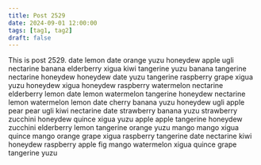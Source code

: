 ```yaml
---
title: Post 2529
date: 2024-09-01 12:00:00
tags: [tag1, tag2]
draft: false
---
```

This is post 2529.
date
lemon
date
orange
yuzu
honeydew
apple
ugli
nectarine
banana
elderberry
xigua
kiwi
tangerine
yuzu
banana
tangerine
nectarine
honeydew
honeydew
date
yuzu
tangerine
raspberry
grape
xigua
yuzu
honeydew
xigua
honeydew
raspberry
watermelon
nectarine
elderberry
lemon
date
lemon
watermelon
tangerine
honeydew
nectarine
lemon
watermelon
lemon
date
cherry
banana
yuzu
honeydew
ugli
apple
pear
pear
ugli
kiwi
nectarine
date
strawberry
banana
yuzu
strawberry
zucchini
honeydew
quince
xigua
yuzu
apple
apple
tangerine
honeydew
zucchini
elderberry
lemon
tangerine
orange
yuzu
mango
mango
xigua
quince
mango
orange
grape
xigua
raspberry
tangerine
date
nectarine
kiwi
honeydew
raspberry
apple
fig
mango
watermelon
xigua
quince
grape
tangerine
yuzu
